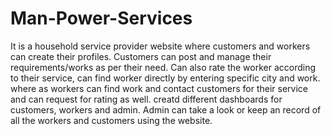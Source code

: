 # Man-Power-Services
It is a household service provider website where customers and workers can create their profiles. Customers can post and manage their requirements/works as per their need. Can also rate the worker according to their service, can find worker directly by entering specific city and work. where as workers can find work and contact customers for their service and can request for rating as well. creatd different dashboards for customers, workers and admin. Admin can take a look or keep an record of all the workers and customers using the website.
